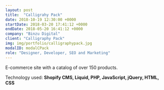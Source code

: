 ```yaml
---
layout: post
title:  "Calligrahy Pack"
date: 2018-10-19 12:30:00 +0000
startDate: 2018-03-20 17:41:12 +0000
endDate: 2018-05-20 16:41:12 +0000
company: "Binzu Digital"
client: "Calligraphy Pack"
img: img/portfolio/calligraphypack.jpg
modalID: modalCPack
role: "Designer, Developer, SEO and Marketing"
---
```

E-commerce site with a catalog of over 150 products.

Technology used: **Shopify CMS, Liquid, PHP, JavaScript, jQuery, HTML, CSS**
